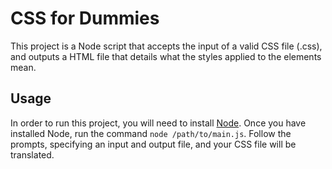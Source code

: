 # CSS for Dummies
This project is a Node script that accepts the input of a valid CSS file (.css), and outputs a HTML file that details what the styles applied to the elements mean.

## Usage
In order to run this project, you will need to install [Node](https://nodejs.org/en/download/). Once you have installed Node, run the command `node /path/to/main.js`. Follow the prompts, specifying an input and output file, and your CSS file will be translated. 

